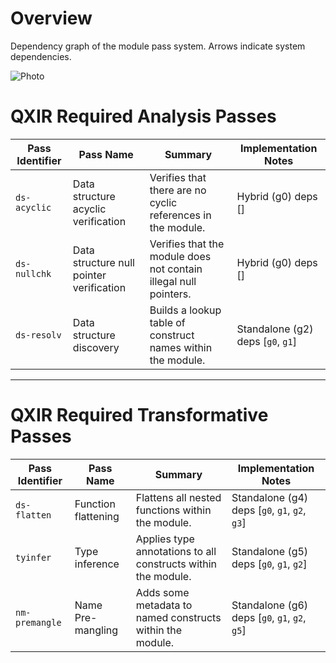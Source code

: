 # Overview

Dependency graph of the module pass system. Arrows indicate system dependencies. 

![Photo](https://github.com/user-attachments/assets/e7a2840d-b54a-4e12-a3c2-50ef847ec52d)

# QXIR Required Analysis Passes

| Pass Identifier | Pass Name                                | Summary                                                          | Implementation Notes              |
| --------------- | ---------------------------------------- | ---------------------------------------------------------------- | --------------------------------- |
| `ds-acyclic`    | Data structure acyclic verification      | Verifies that there are no cyclic references in the module.      | Hybrid (g0) deps []               |
| `ds-nullchk`    | Data structure null pointer verification | Verifies that the module does not contain illegal null pointers. | Hybrid (g0) deps []               |
| `ds-resolv`     | Data structure discovery                 | Builds a lookup table of construct names within the module.      | Standalone (g2) deps [`g0`, `g1`] |

---

# QXIR Required Transformative Passes

| Pass Identifier | Pass Name           | Summary                                                       | Implementation Notes                          |
| --------------- | ------------------- | ------------------------------------------------------------- | --------------------------------------------- |
| `ds-flatten`    | Function flattening | Flattens all nested functions within the module.              | Standalone (g4) deps [`g0`, `g1`, `g2`, `g3`] |
| `tyinfer`       | Type inference      | Applies type annotations to all constructs within the module. | Standalone (g5) deps [`g0`, `g1`, `g2`]       |
| `nm-premangle`  | Name Pre-mangling   | Adds some metadata to named constructs within the module.     | Standalone (g6) deps [`g0`, `g1`, `g2`, `g5`] |

